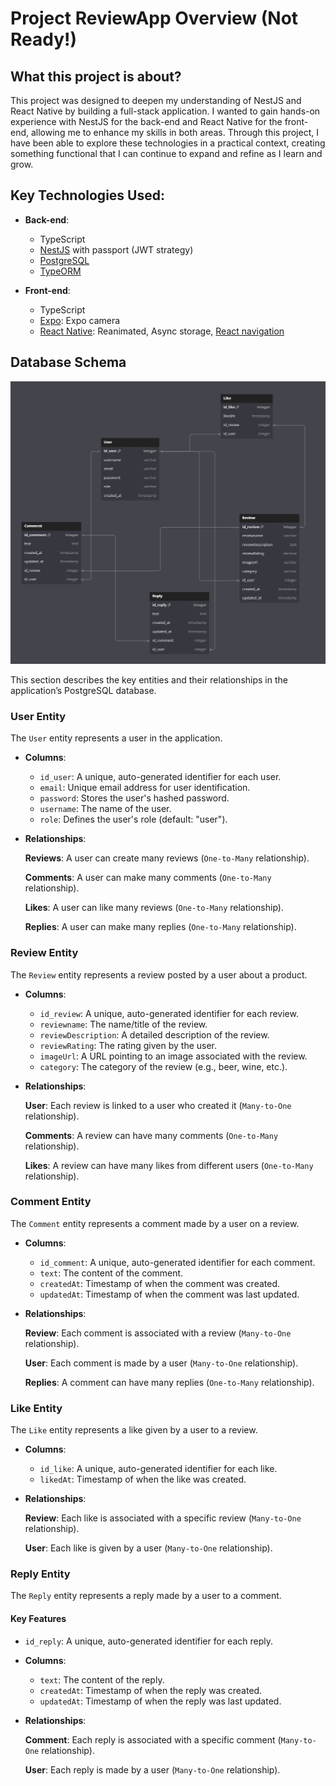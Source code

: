 # Project ReviewApp Overview (Not Ready!)

## What this project is about?

This project was designed to deepen my understanding of NestJS and React Native by building a full-stack application. I wanted to gain hands-on experience with NestJS for the back-end and React Native for the front-end, allowing me to enhance my skills in both areas. Through this project, I have been able to explore these technologies in a practical context, creating something functional that I can continue to expand and refine as I learn and grow.

## **Key Technologies Used:**

- **Back-end**:
  - TypeScript
  - [NestJS](https://docs.nestjs.com/) with passport (JWT strategy)
  - [PostgreSQL](https://www.postgresql.org/)
  - [TypeORM](https://typeorm.io/)

- **Front-end**:
  - TypeScript
  - [Expo](https://expo.dev/): Expo camera
  - [React Native](https://reactnative.dev/): Reanimated, Async storage, [React navigation](https://reactnavigation.org/)

## Database Schema

![My Image](assets/Database.PNG)

This section describes the key entities and their relationships in the application’s PostgreSQL database.

### **User Entity**

The `User` entity represents a user in the application.

- **Columns**:
  - `id_user`: A unique, auto-generated identifier for each user.
  - `email`: Unique email address for user identification.
  - `password`: Stores the user's hashed password.
  - `username`: The name of the user.
  - `role`: Defines the user's role (default: "user").

- **Relationships**:

  **Reviews**: A user can create many reviews (`One-to-Many` relationship).
  
  **Comments**: A user can make many comments (`One-to-Many` relationship).
  
  **Likes**: A user can like many reviews (`One-to-Many` relationship).
  
  **Replies**: A user can make many replies (`One-to-Many` relationship).

### **Review Entity**

The `Review` entity represents a review posted by a user about a product.

- **Columns**:
  - `id_review`: A unique, auto-generated identifier for each review.
  - `reviewname`: The name/title of the review.
  - `reviewDescription`: A detailed description of the review.
  - `reviewRating`: The rating given by the user.
  - `imageUrl`: A URL pointing to an image associated with the review.
  - `category`: The category of the review (e.g., beer, wine, etc.).

- **Relationships**:

  **User**: Each review is linked to a user who created it (`Many-to-One` relationship).
  
  **Comments**: A review can have many comments (`One-to-Many` relationship).
  
  **Likes**: A review can have many likes from different users (`One-to-Many` relationship).

### **Comment Entity**

The `Comment` entity represents a comment made by a user on a review.

- **Columns**:
  - `id_comment`: A unique, auto-generated identifier for each comment.
  - `text`: The content of the comment.
  - `createdAt`: Timestamp of when the comment was created.
  - `updatedAt`: Timestamp of when the comment was last updated.

- **Relationships**:

   **Review**: Each comment is associated with a review (`Many-to-One` relationship).
  
   **User**: Each comment is made by a user (`Many-to-One` relationship).
  
   **Replies**: A comment can have many replies (`One-to-Many` relationship).

### **Like Entity**

The `Like` entity represents a like given by a user to a review.

- **Columns**:
  - `id_like`: A unique, auto-generated identifier for each like.
  - `likedAt`: Timestamp of when the like was created.

- **Relationships**:

  **Review**: Each like is associated with a specific review (`Many-to-One` relationship).
  
  **User**: Each like is given by a user (`Many-to-One` relationship).

### **Reply Entity**

The `Reply` entity represents a reply made by a user to a comment.

#### Key Features

- `id_reply`: A unique, auto-generated identifier for each reply.

- **Columns**:
  - `text`: The content of the reply.
  - `createdAt`: Timestamp of when the reply was created.
  - `updatedAt`: Timestamp of when the reply was last updated.

- **Relationships**:

  **Comment**: Each reply is associated with a specific comment (`Many-to-One` relationship).
  
  **User**: Each reply is made by a user (`Many-to-One` relationship).
